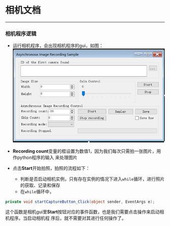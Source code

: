 # 相机文档
---

### 相机程序逻辑


- 运行相机程序，会出现相机程序的gui，如图：
![](camera_gui.JPG)

- **Recording count**变量的框设置为数值1，因为我们每次只需拍一张图片，用作python程序的输入
来处理图片

- 点击**Start**开始拍照，拍照的流程如下：
    - 判断是否启动相机实例，只有存在实例的情况下进入`while`循环，进行照片的获取、记录和保存
	- 在`while`循环中，
	

```cs
private void startCaptureButton_Click(object sender, EventArgs e);
``` 
这个函数是相机gui里**Start**按钮对应的事件函数，也是我们需要点击操作来启动相机程序。当启动相机程
序后，就不需要对其进行任何操作了。
 

